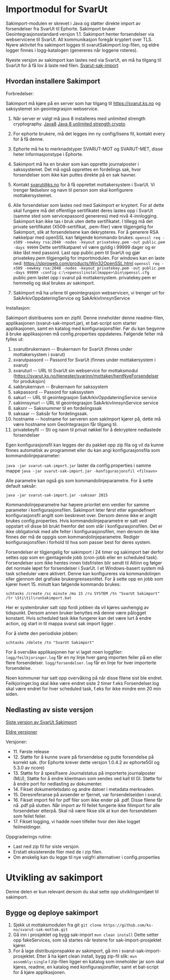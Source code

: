 Importmodul for SvarUt
===================================

Sakimport-modulen er skrevet i Java og støtter direkte import av forsendelser fra SvarUt til Ephorte. Sakimport bruker
Geointegrasjonsstandard versjon 1.1. Sakimport henter forsendelser via webservicene til SvarUt. All kommunikasjon
foregår kryptert over TLS. Nyere aktivitet fra sakimport logges til svarutSakimport.log-filen, og eldre logger finnes i
logg-katalogen (genereres når loggene roteres).

Nyeste versjon av sakimport kan lastes ned via SvarUt, en må ha tilgang til SvarUt for å få lov å laste ned filen.
[Svarut-sak-import](https://svarut.ks.no/releases/svarut-sak-import-latest.zip)

Hvordan installere Sakimport
-----------------------------------

Forbredelser:

Sakimport må kjøre på en server som har tilgang til https://svarut.ks.no og saksystemet sin geointegrasjon webservice.

1. Når server er valgt må java 8 installeres med unlimited strength cryptography.
[Java8](http://www.oracle.com/technetwork/java/javase/downloads/index.html)
[Java 8 unlimited strength crypto](http://www.oracle.com/technetwork/java/javase/downloads/jce8-download-2133166.html)

2. For ephorte brukere, må det legges inn ny config/lisens fil, kontakt every for å få denne.

2. Ephorte må ha to merknadstyper SVARUT-MOT og SVARUT-MET, disse heter Informasjonstype i Ephorte.

3. Sakimport må ha en bruker som kan opprette journalposter i sakssystemet. Det må også opprettes en fordelings sak, hvor forsendelser som ikke
kan puttes direkte på en sak havner.

4. Kontakt svarut@ks.no for å få opprettet mottakersystem i SvarUt. Vi trenger fødselsnr og navn til person som skal konfigurere mottakersystemet.

5. Alle forsendelser som lastes ned med Sakimport er kryptert. For at dette skal fungere må det offentlige sertifikatet
deres lastes opp i SvarUt (samme sted som servicepassord genereres) med nivå 4-innlogging. Sakimport kan ikke tas i bruk
uten dette sertifikatet. I tillegg må det private sertifikatet (X509-sertifikat, .pem-filer) være tilgjengelig for
Sakimport, slik at forsendelsene kan dekrypteres. For å generere RSA nøkkelpar med openSSL kan følgende kommando brukes:
`openssl req -x509 -newkey rsa:2048 -nodes -keyout privatekey.pem -out public.pem -days 99999`
Dette sertifikatparet vil være gyldig i 99999 dager og er ikke låst med passord. Last opp public.pem til SvarUt og gjør
privatekey.pem tilgjengelig for importmodulen.
For windows kan en laste ned: https://slproweb.com/products/Win32OpenSSL.html
`openssl req -x509 -newkey rsa:2048 -nodes -keyout privatekey.pem -out public.pem -days 99999 -config c:\<opensslinstallmappe>\bin\openssl.cfg`
public.pem lastet opp i svarut på mottakersystem.
privatekey.pem er hemmelig og skal brukes av sakimport.

6. Sakimport må ha urlene til geointegrasjon webservicen, vi trenger url for SakArkivOppdateringService og SakArkivInnsynService

Installasjon:

Sakimport distribueres som en zipfil. Denne inneholder denne readme-filen, applikasjonen (svarut-sak-import.jar), et
bat-script som starter applikasjonen, samt en katalog med konfigurasjonsfiler. Før du kan begynne å bruke applikasjonen
må config.properties oppdateres. Følgende felter må fylles ut:

1. svarutbrukernavn -- Brukernavn for SvarUt (finnes under mottakersystem i svarut)
2. svarutpassord -- Passord for SvarUt (finnes under mottakersystem i svarut)
3. svaruturl -- URL til SvarUt sin webservice for mottaksmodul (https://svarut.ks.no/tjenester/svarinn/mottaker/hentNyeForsendelser for produksjon)
4. sakbrukernavn -- Brukernavn for sakssystem
5. sakpassord -- Passord for sakssystem
6. sakurl -- URL til geointegrasjon SakArkivOppdateringService service
4. sakinnsynurl -- URL til geointegrasjon SakArkivInnsynService service
7. saksnr -- Saksnummer til en fordelingssak
8. saksaar -- Saksår for fordelingssak.
9. hostname -- hostname for serveren som sakImport kjører på, dette må være hostname som GeoIntegrasjon får tilgang til.
9. privatekeyfil -- Sti og navn til privat nøkkel for å dekryptere nedlastede forsendelser

Egen konfigurasjonsfil kan legges der du pakket opp zip fila og vil da kunne finnes automatisk av programmet eller du kan angi konfigurasjonsfila som kommandolinjeparameter:

`java -jar svarut-sak-import.jar` laster da config.properties i samme mappe
`java -jar svarut-sak-import.jar -konfigurasjonsfil <filnavn>`

Alle parametre kan også gis som kommandolinjeparametre. For å sette default saksår:

`java -jar svarut-sak-import.jar -saksaar 2015`

Kommandolinjeparametre har høyere prioritet enn verdier for samme parameter i konfigurasjonsfilen. Sakimport leter
først etter egendefinert konfigurasjonsfil angitt som beskrevet over. Dersom denne ikke er angitt brukes
config.properties. Hvis kommandolinjeparametre er satt ved oppstart vil disse bli brukt fremfor det som står i
konfigurasjonsfilen. Det er ikke obligatorisk med alle felter i konfigurasjonsfilen, men dersom de ikke finnes der må
de oppgis som kommandolinjeparametre. Redigér konfigurasjonsfilen i forhold til hva som passer best for deres system.

Forsendelser er tilgjengelig for sakimport i 24 timer og sakimport bør derfor settes opp som en gjentagende jobb
(cron-jobb eller en scheduled task). Forsendelser som ikke hentes innen tidsfristen blir sendt til Altinn og følger det
normale løpet for forsendelser i SvarUt. I et Windows-basert system må task scheduler være aktivert. Denne kan
konfigureres via kommandolinjen eller gjennom det grafiske brukergrensesnittet. For å sette opp en jobb som kjører
hvert 15. minutt kan følgende kommando brukes:

`schtasks /create /sc minute /mo 15 /ru SYSTEM /tn "SvarUt Sakimport" /tr \Sti\til\runSakimport.bat`

Her er systembruker satt opp fordi jobben da vil kjøres uavhengig av tidspunkt. Dersom annen bruker benyttes må denne
være pålogget konstant. Hvis scheduled task ikke fungerer kan det være lurt å endre action, og start in til mappa svarut sak import ligger
.

For å slette den periodiske jobben:

`schtasks /delete /tn "SvarUt Sakimport"`

For å overvåke applikasjonen har vi laget noen loggfiler:
`logg/feilkjoringer.log` får en ny linje hver gang importen feiler på en eller flere forsendelser.
`logg/forsendelser.log` får en linje for hver importerte forsendelse.

Noen kommuner har satt opp overvåking på når disse filene sist ble endret. Feilkjoringer.log skal ikke være endret siste 2 timer f.eks
Forsendelser.log skal være endret for hver scheduled task, f.eks for ikke mindre enn 20 min siden.

Nedlasting av siste versjon
-----------------------------------

[Siste versjon av SvarUt Sakimport](https://svarut.ks.no/releases/svarut-sak-import-latest.zip)

[Eldre versjoner](https://svarut.ks.no/releases/)

Versjoner:

<ul>
    <li>11. Første release</li>
    <li>12. Støtte for å kunne svare på forsendelse og putte forsendelse på korrekt sak. (for Ephorte krever dette versjon 1.0.4.2 av ephorte5GI og 5.3.0 av ncore)
    </li>
    <li>13. Støtte for å spesifisere Journalstatus på importerte journalposter (M/J), Støtte for å endre klientnavn som sendes ved kall til GI. Støtte for å endre port for nedlasting av dokumenter.
    </li>
    <li>14. Fikset dokumentetsdato og andre datoer i metadata merknaden.
    </li>
    <li>15. Deresreferanse på avsender er fjernet, var forsendelseiden i svarut. 
    </li>
    <li>16. Fikset import feil for pdf filer som ikke ender på .pdf. Disse filene får nå .pdf på slutten.
            Når import av fil feilet fungerte ikke filimport for alle forsendelser etterpå. Skal nå være fikse slik at kun den forsendelsen som feilet feiler.
    </li>
    <li>17. Fikset logging, vi hadde noen tilfeller hvor den ikke logget feilmeldinger.
    </li>
</ul>

Oppgraderings rutine:
* Last ned zip fil for siste versjon.
* Erstatt eksisterende filer med de i zip filen.
* Om ønskelig kan du legge til nye valgfri alternativer i config.properties





Utvikling av sakimport
===================================

Denne delen er kun relevant dersom du skal sette opp utviklingsmiljøet til sakimport.


Bygge og deploye sakimport
-----------------------------------
1. Sjekk ut mottaksmodulen fra git `git clone https://github.com/ks-no/svarut-sak-mottak.git`
2. Gå inn i prosjektet og bygg sak-import `mvn clean install` Dette setter opp fakeServices, som så startes når testene
for sak-import-prosjektet kjører.
3. For å lage distribusjonspakke av sakimport, gå inn i svarut-sak-import-prosjektet. Etter å ha kjørt clean install,
bygg zip-fil slik: `mvn assembly:single`
I zip-filen ligger en katalog som inneholder jar som skal kjøres, readme, en katalog med konfigurasjonsfiler, samt et
bat-script for å kjøre applikasjonen.
